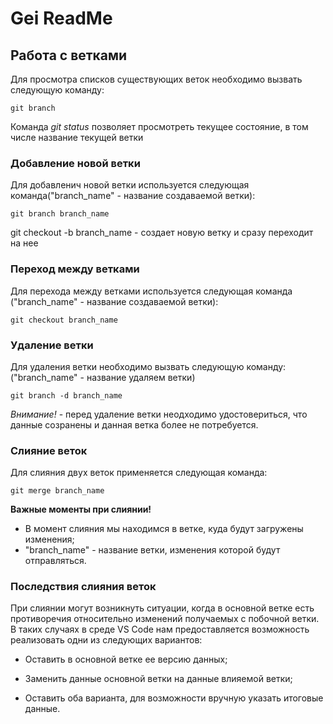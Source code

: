 # Gei ReadMe

## Работа с ветками

Для просмотра списков существующих веток необходимо вызвать следующую команду:

    git branch  

Команда *git status* позволяет просмотреть текущее состояние, в том числе название текущей ветки
        

### Добавление новой ветки

Для добавленич новой ветки используется следующая команда("branch_name" - название создаваемой ветки):

    git branch branch_name
    

git checkout -b branch_name - создает новую ветку и сразу переходит на нее

### Переход между ветками

Для перехода между ветками используется следующая команда ("branch_name" - название создаваемой ветки):

    git checkout branch_name

### Удаление ветки

Для удаления ветки необходимо вызвать следующую команду:("branch_name" - название удаляем ветки)

    git branch -d branch_name


   

*Внимание!* - перед удаление ветки неодходимо удостовериться, что данные созранены и данная ветка более не потребуется.

### Слияние веток

Для слияния двух веток применяется следующая команда:

    git merge branch_name

**Важные моменты при слиянии!**

* В момент слияния мы находимся в ветке, куда будут загружены изменения;
* "branch_name" - название ветки, изменения которой будут отправляться.

### Последствия слияния веток

При слиянии могут возникнуть ситуации, когда в основной ветке есть противоречия относительно изменений получаемых с побочной ветки. В таких случаях в среде VS Code нам предоставляется возможность реализовать одни из следующих вариантов:

* Оставить в основной ветке ее версию данных;

* Заменить данные основной ветки на данные влияемой ветки;
* Оставить оба варианта, для возможности вручную указать итоговые данные.
